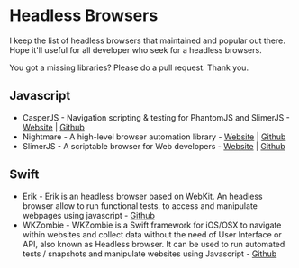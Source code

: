 # Headless Browsers
I keep the list of headless browsers that maintained and popular out there. Hope it'll useful for all developer who seek for a headless browsers. 

You got a missing libraries? Please do a pull request. Thank you.

## Javascript
- CasperJS - Navigation scripting & testing for PhantomJS and SlimerJS - [Website](http://casperjs.org/) | [Github](https://github.com/casperjs/casperjs)
- Nightmare - A high-level browser automation library - [Website](http://www.nightmarejs.org/) | [Github](https://github.com/segmentio/nightmare)
- SlimerJS - A scriptable browser for Web developers - [Website](http://slimerjs.org/) | [Github](https://github.com/laurentj/slimerjs)

## Swift
- Erik - Erik is an headless browser based on WebKit. An headless browser allow to run functional tests, to access and manipulate webpages using javascript - [Github](https://github.com/phimage/Erik)
- WKZombie - WKZombie is a Swift framework for iOS/OSX to navigate within websites and collect data without the need of User Interface or API, also known as Headless browser. It can be used to run automated tests / snapshots and manipulate websites using Javascript - [Github](https://github.com/mkoehnke/WKZombie)
